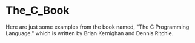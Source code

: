The_C_Book
=======
Here are just some examples from the book named, "The C Programming Language." which is written by Brian Kernighan and Dennis Ritchie.

